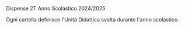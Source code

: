 Dispense 2T Anno Scolastico 2024/2025

Ogni cartella definisce l'Unità Didattica svolta durante l'anno scolastico.
